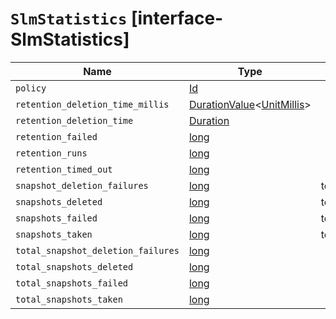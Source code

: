 # `SlmStatistics` [interface-SlmStatistics]

| Name | Type | Description |
| - | - | - |
| `policy` | [Id](./Id.md) | &nbsp; |
| `retention_deletion_time_millis` | [DurationValue](./DurationValue.md)<[UnitMillis](./UnitMillis.md)> | &nbsp; |
| `retention_deletion_time` | [Duration](./Duration.md) | &nbsp; |
| `retention_failed` | [long](./long.md) | &nbsp; |
| `retention_runs` | [long](./long.md) | &nbsp; |
| `retention_timed_out` | [long](./long.md) | &nbsp; |
| `snapshot_deletion_failures` | [long](./long.md) | total_snapshot_deletion_failures |
| `snapshots_deleted` | [long](./long.md) | total_snapshots_deleted |
| `snapshots_failed` | [long](./long.md) | total_snapshots_failed |
| `snapshots_taken` | [long](./long.md) | total_snapshots_taken |
| `total_snapshot_deletion_failures` | [long](./long.md) | &nbsp; |
| `total_snapshots_deleted` | [long](./long.md) | &nbsp; |
| `total_snapshots_failed` | [long](./long.md) | &nbsp; |
| `total_snapshots_taken` | [long](./long.md) | &nbsp; |
